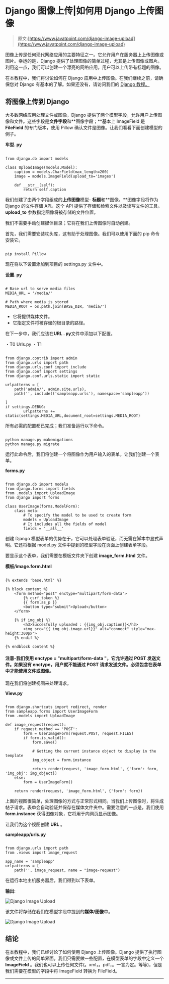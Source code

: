 # Django 图像上传|如何用 Django 上传图像

> 原文:[https://www.javatpoint.com/django-image-upload](https://www.javatpoint.com/django-image-upload)

图像上传是任何现代网络应用的主要特征之一。它允许用户在服务器上上传图像或图片。幸运的是，Django 提供了处理图像的简单过程，尤其是上传图像或图片。利用这一点，我们可以创建一个漂亮的网络应用，用户可以上传带有标题的图像。

在本教程中，我们将讨论如何在 Django 应用中上传图像。在我们继续之前，请确保您对 Django 有基本的了解。如果还没有，请访问我们的 [Django 教程。](https://www.javatpoint.com/django-tutorial)

## 将图像上传到 Django

大多数网络应用处理文件或图像，Django 提供了两个模型字段，允许用户上传图像和文件。这些字段是**文件字段**和**图像字段；**基本上 ImageField 是 **FileField** 的专门版本，使用 Pillow 确认文件是图像。让我们看看下面创建模型的例子。

**车型. py**

```

from django.db import models

class UploadImage(models.Model):
    caption = models.CharField(max_length=200)
    image = models.ImageField(upload_to='images')

    def __str__(self):
        return self.caption

```

我们创建了由两个字段组成的**上传图像**模型- **标题**和**图像。**图像字段将作为 Django 的文件存储 API。这个 API 提供了存储和检索文件以及读写文件的工具。 **upload_to** 参数指定图像将被存储的文件位置。

我们不需要手动创建媒体目录；它将在我们上传图像时自动创建。

首先，我们需要安装枕头库，这有助于处理图像。我们可以使用下面的 pip 命令安装它。

```

pip install Pillow

```

现在将以下设置添加到项目的 settings.py 文件中。

**设置. py**

```

# Base url to serve media files
MEDIA_URL = '/media/'

# Path where media is stored
MEDIA_ROOT = os.path.join(BASE_DIR, 'media/')

```

*   它将提供媒体文件。
*   它指定文件将被存储的根目录的路径。

在下一步中，我们应该在**URL . py**文件中添加以下配置。

・T0️ Urls.py ・T1️

```

from django.contrib import admin
from django.urls import path
from django.urls.conf import include
from django.conf import settings
from django.conf.urls.static import static

urlpatterns = [
    path('admin/', admin.site.urls),
    path('', include(('sampleapp.urls'), namespace='sampleapp'))

]
if settings.DEBUG:
        urlpatterns += static(settings.MEDIA_URL,document_root=settings.MEDIA_ROOT)

```

所有必需的配置都已完成；我们准备运行以下命令。

```

python manage.py makemigations
python manage.py migrate

```

运行此命令后，我们将创建一个将图像作为用户输入的表单。让我们创建一个表单。

**forms.py**

```

from django.db import models
from django.forms import fields
from .models import UploadImage
from django import forms

class UserImage(forms.ModelForm):
    class meta:
        # To specify the model to be used to create form
        models = UploadImage
        # It includes all the fields of model
        fields = '__all__'

```

创建 Django 模型表单的优势在于，它可以处理表单验证，而无需在脚本中显式声明。它还将根据 model.py 文件中提到的模型字段在页面上创建表单字段。

要显示这个表单，我们需要在模板文件夹下创建 **image_form.html** 文件。

**模板/image.form.html**

```

{% extends 'base.html' %}

{% block content %}
    <form method="post" enctype="multipart/form-data">
        {% csrf_token %}
        {{ form.as_p }}
        <button type="submit">Upload</button>
    </form>

    {% if img_obj %}
        <h3>Succesfully uploaded : {{img_obj.caption}}</h3>
        <img src="{{ img_obj.image.url}}" alt="connect" style="max-height:300px">
    {% endif %}

{% endblock content %}

```

#### 注意-我们使用 enctype = "multipart/form-data "，它允许通过 POST 发送文件。如果没有 enctype，用户就不能通过 POST 请求发送文件。必须包含在表单中才能使用文件或图像。

现在我们将创建视图来处理请求。

**View.py**

```

from django.shortcuts import redirect, render
from sampleapp.forms import UserImageForm
from .models import UploadImage

def image_request(request):
    if request.method == 'POST':
        form = UserImageForm(request.POST, request.FILES)
        if form.is_valid():
            form.save()

            # Getting the current instance object to display in the template
            img_object = form.instance

            return render(request, 'image_form.html', {'form': form, 'img_obj': img_object})
    else:
        form = UserImageForm()

    return render(request, 'image_form.html', {'form': form})

```

上面的视图很简单，处理图像的方式与正常形式相同。当我们上传图像时，将生成帖子请求。表单会自动验证并保存在媒体文件夹中。需要注意的一点是，我们使用 **form.instance** 获得图像对象，它将用于向网页显示图像。

让我们为这个视图创建 **URL** 。

**sampleapp/urls.py**

```

from django.urls import path
from .views import image_request

app_name = 'sampleapp'
urlpatterns = [
    path('', image_request, name = "image-request")

```

在运行本地主机服务器后，我们得到以下表单。

**输出:**

![Django Image Upload](../Images/e0db7cbcd84d3b21c8552a6b49579416.png)

该文件将存储在我们在模型字段中提到的**媒体/图像**中。

![Django Image Upload](../Images/23e568acee7394635862c062e89dccec.png)

## 结论

在本教程中，我们已经讨论了如何使用 Django 上传图像。Django 提供了执行图像或文件上传的简单界面。我们只需要做一些配置，在模型表单的字段中定义一个 **ImageField** 。我们也可以上传任何文件(。xml，。pdf，。一言为定。等等)，但是我们需要在模型的字段中将 ImageField 转换为 FileField。

* * *